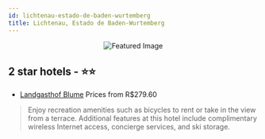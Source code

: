 ```yaml
---
id: lichtenau-estado-de-baden-wurtemberg
title: Lichtenau, Estado de Baden-Wurtemberg
---
```


<center><img src="https://i.travelapi.com/hotels/4000000/3010000/3007200/3007157/52556c9f_z.jpg" alt="Featured Image" /></center>


##  2 star hotels - ⭐️⭐️

-    [Landgasthof Blume](https://us.hurb.com/hotels/lichtenau/landgasthof-blume-JNP-JP978273?cmp=18055) Prices from R$279.60
   > Enjoy recreation amenities such as bicycles to rent or take in the view from a terrace. Additional features at this hotel include complimentary wireless Internet access, concierge services, and ski storage.
